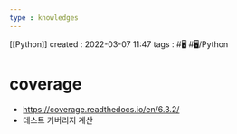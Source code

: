 ```yaml
---
type : knowledges
---
```


[[Python]]
created : 2022-03-07 11:47
tags : #🖥️ #🖥️/Python 

# coverage
- https://coverage.readthedocs.io/en/6.3.2/
- 테스트 커버리지 계산
